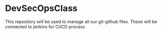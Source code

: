 # DevSecOpsClass
This repository will be used to manage all our git-github files. These will be connected to jenkins for CI/CD process
